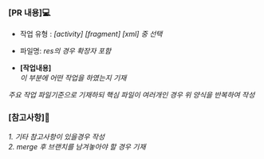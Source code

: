 

### [PR 내용]💻
* 작업 유형 : _[activity] [fragment] [xml] 중 선택_
* 파일명: _res의 경우 확장자 포함_

* <b>[작업내용]</b></br>
_이 부분에 어떤 작업을 하였는지 기재_

_주요 작업 파일기준으로 기재하되 핵심 파일이 여러개인 경우 위 양식을 반복하여 작성_

### [참고사항]📢
_1. 기타 참고사항이 있을경우 작성_</br>
_2. merge 후 브랜치를 남겨놓아야 할 경우 기재_
